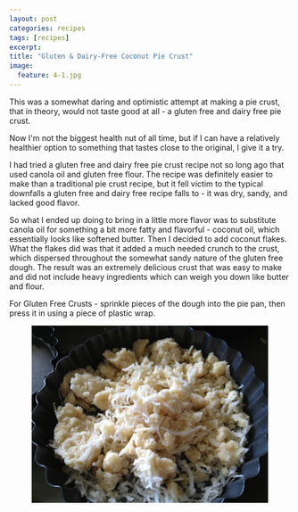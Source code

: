 ```yaml
---
layout: post
categories: recipes
tags: [recipes]
excerpt: 
title: "Gluten & Dairy-Free Coconut Pie Crust"
image:
  feature: 4-1.jpg
---
```


This was a somewhat daring and optimistic attempt at making a pie crust, that in theory, would not taste good at all - a gluten free and dairy free pie crust.


Now I'm not the biggest health nut of all time, but if I can have a relatively healthier option to something that tastes close to the original, I give it a try.


I had tried a gluten free and dairy free pie crust recipe not so long ago that used canola oil and gluten free flour.  The recipe was definitely easier to make than a traditional pie crust recipe, but it fell victim to the typical downfalls a gluten free and dairy free recipe falls to - it was dry, sandy, and lacked good flavor.


So what I ended up doing to bring in a little more flavor was to substitute canola oil for something a bit more fatty and flavorful - coconut oil, which essentially looks like softened butter.  Then I decided to add coconut flakes.  What the flakes did was that it added a much needed crunch to the crust, which dispersed throughout the somewhat sandy nature of the gluten free dough.  The result was an extremely delicious crust that was easy to make and did not include heavy ingredients which can weigh you down like butter and flour.


For Gluten Free Crusts - sprinkle pieces of the dough into the pie pan, then press it in using a piece of plastic wrap.

<figure> <img src='/images/4-2.jpg'> </figure>
